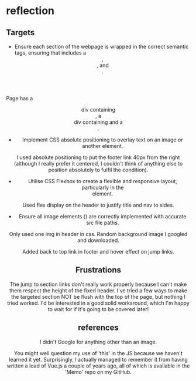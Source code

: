 # reflection

## Targets

- Ensure each section of the webpage is wrapped in the correct semantic tags, ensuring that includes a <header>, <nav>, and <footer>.

Page has a <header> div containing <nav>, a <main> div containing <sections> and a <footer>.

- Implement CSS absolute positioning to overlay text on an image or another element.

I used absolute positioning to put the footer link 40px from the right (although I really prefer it centered, I couldn't think of anything else to position absolutely to fulfil the condition).

- Utilise CSS Flexbox to create a flexible and responsive layout, particularly in the <nav> element.

Used flex display on the header to justify title and nav to sides.

- Ensure all image elements (<img>) are correctly implemented with accurate src file paths.

Only used one img in header in css. Random background image I googled and downloaded.

Added back to top link in footer and hover effect on jump links.

## Frustrations

The jump to section links don't really work properly because I can't make them respect the height of the fixed header. I've tried a few ways to make the targeted section NOT be flush with the top of the page, but nothing I tried worked. I'd be interested in a good solid workaround, which I'm happy to wait for if it's going to be covered later!

# references

I didn't Google for anything other than an image.

You might well question my use of 'this' in the JS because we haven't learned it yet. Surprisingly, I actually managed to remember it from having written a load of Vue.js a couple of years ago, all of which is available in the 'Memo' repo on my GitHub.
